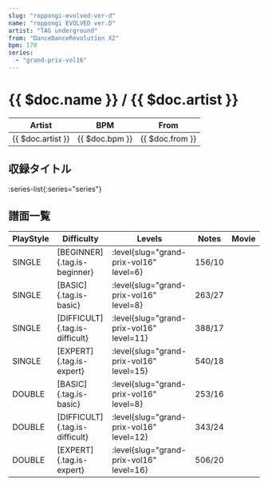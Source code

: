 ```yaml
---
slug: "roppongi-evolved-ver-d"
name: "roppongi EVOLVED ver.D"
artist: "TAG underground"
from: "DanceDanceRevolution X2"
bpm: 170
series:
  - "grand-prix-vol16"
---
```


# {{ $doc.name }} / {{ $doc.artist }}

|Artist|BPM|From|
|------|---|----|
|{{ $doc.artist }}|{{ $doc.bpm }}|{{ $doc.from }}|

## 収録タイトル

:series-list{:series="series"}

## 譜面一覧

|PlayStyle|Difficulty|Levels|Notes|Movie|
|---------|----------|------|-----|-----|
|SINGLE|[BEGINNER]{.tag.is-beginner}|<div class="field is-grouped is-grouped-multiline"> :level{slug="grand-prix-vol16" level=6}</div>|156/10||
|SINGLE|[BASIC]{.tag.is-basic}|<div class="field is-grouped is-grouped-multiline"> :level{slug="grand-prix-vol16" level=8}</div>|263/27||
|SINGLE|[DIFFICULT]{.tag.is-difficult}|<div class="field is-grouped is-grouped-multiline"> :level{slug="grand-prix-vol16" level=11}</div>|388/17||
|SINGLE|[EXPERT]{.tag.is-expert}|<div class="field is-grouped is-grouped-multiline"> :level{slug="grand-prix-vol16" level=15}</div>|540/18||
|DOUBLE|[BASIC]{.tag.is-basic}|<div class="field is-grouped is-grouped-multiline"> :level{slug="grand-prix-vol16" level=8}</div>|253/16||
|DOUBLE|[DIFFICULT]{.tag.is-difficult}|<div class="field is-grouped is-grouped-multiline"> :level{slug="grand-prix-vol16" level=12}</div>|343/24||
|DOUBLE|[EXPERT]{.tag.is-expert}|<div class="field is-grouped is-grouped-multiline"> :level{slug="grand-prix-vol16" level=16}</div>|506/20||
